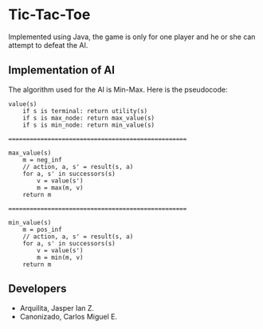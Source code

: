# Tic-Tac-Toe

Implemented using Java, the game is only for one player and he or she can attempt to defeat the AI.

## Implementation of AI

The algorithm used for the AI is Min-Max. Here is the pseudocode:

```
value(s)
    if s is terminal: return utility(s)
    if s is max_node: return max_value(s)
    if s is min_node: return min_value(s)

==================================================

max_value(s)
    m = neg_inf
    // action, a, s' = result(s, a)
    for a, s' in successors(s)
        v = value(s')
        m = max(m, v)
    return m

==================================================

min_value(s)
    m = pos_inf
    // action, a, s' = result(s, a)
    for a, s' in successors(s)
        v = value(s')
        m = min(m, v)
    return m
```

## Developers

* Arquilita, Jasper Ian Z.
* Canonizado, Carlos Miguel E.
